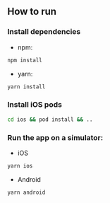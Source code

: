 ## How to run

### Install dependencies
- npm:
```bash
npm install
```
- yarn:
```bash
yarn install
```

### Install iOS pods
```bash
cd ios && pod install && ..
```
### Run the app on a simulator:

- iOS
```bash
yarn ios
```

- Android
```bash
yarn android
```
